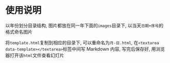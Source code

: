 # 使用说明
以年份划分目录结构, 图片都放在同一年下面的`images`目录下, 以当天`日期+序号`的格式命名图片

将`template.html`复制到相应的目录下, 可以重命名为`月-日.html`, 在`<textarea data-template></textarea>`标签中间写 Markdown 内容, 写完后保存好, 用浏览器打开该`html`文件查看幻灯片
